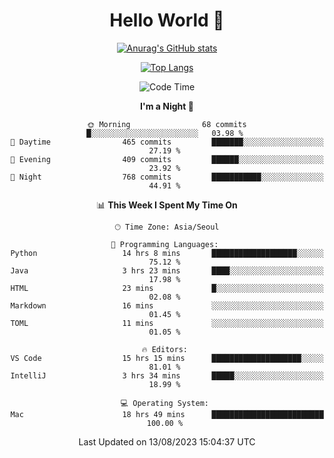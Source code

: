 <div align="center">

# Hello World 👋

[![Anurag's GitHub stats](https://github-readme-stats.vercel.app/api?username=taeho0888&show_icons=true&theme=dracula)](https://github.com/anuraghazra/github-readme-stats)

[![Top Langs](https://github-readme-stats.vercel.app/api/top-langs/?username=taeho0888&theme=dracula)](https://github.com/anuraghazra/github-readme-stats)
<!--
**taeho0888/taeho0888** is a ✨ _special_ ✨ repository because its `README.md` (this file) appears on your GitHub profile.

<!--START_SECTION:waka-->
![Code Time](http://img.shields.io/badge/Code%20Time-206%20hrs%2020%20mins-blue)

**I'm a Night 🦉** 

```text
🌞 Morning                68 commits          █░░░░░░░░░░░░░░░░░░░░░░░░   03.98 % 
🌆 Daytime                465 commits         ███████░░░░░░░░░░░░░░░░░░   27.19 % 
🌃 Evening                409 commits         ██████░░░░░░░░░░░░░░░░░░░   23.92 % 
🌙 Night                  768 commits         ███████████░░░░░░░░░░░░░░   44.91 % 
```


📊 **This Week I Spent My Time On** 

```text
🕑︎ Time Zone: Asia/Seoul

💬 Programming Languages: 
Python                   14 hrs 8 mins       ███████████████████░░░░░░   75.12 % 
Java                     3 hrs 23 mins       ████░░░░░░░░░░░░░░░░░░░░░   17.98 % 
HTML                     23 mins             █░░░░░░░░░░░░░░░░░░░░░░░░   02.08 % 
Markdown                 16 mins             ░░░░░░░░░░░░░░░░░░░░░░░░░   01.45 % 
TOML                     11 mins             ░░░░░░░░░░░░░░░░░░░░░░░░░   01.05 % 

🔥 Editors: 
VS Code                  15 hrs 15 mins      ████████████████████░░░░░   81.01 % 
IntelliJ                 3 hrs 34 mins       █████░░░░░░░░░░░░░░░░░░░░   18.99 % 

💻 Operating System: 
Mac                      18 hrs 49 mins      █████████████████████████   100.00 % 
```


 Last Updated on 13/08/2023 15:04:37 UTC
<!--END_SECTION:waka-->
</div>
